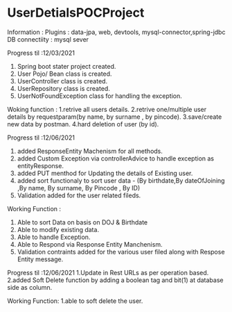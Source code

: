 # UserDetialsPOCProject

Information :
Plugins : data-jpa, web, devtools, mysql-connector,spring-jdbc
DB connectiity : mysql sever

Progress til :12/03/2021
1. Spring boot stater project created.
2. User Pojo/ Bean class is created.
3. UserController class is created.
3. UserRepository class is created.
4. UserNotFoundException class for handling the exception.

Woking function :
1.retrive all users details.
2.retrive one/multiple user details by requestparam(by name, by surname , by pincode).
3.save/create new data by postman.
4.hard deletion of user (by id).


Progress til :12/06/2021
1. added ResponseEntity Machenism for all methods.
2. added Custom Exception via controllerAdvice to handle exception as entityResponse.
3. added PUT menthod for Updating the details of Existing user.
4. added sort functionaly to sort user data - (By birthdate,By dateOfJoining ,By name, By surname, By Pincode , By ID)
5. Validation added for the user related fileds.

Working Function :
1. Able to sort Data on basis on DOJ & Birthdate
2. Able to modify existing  data.
3. Able to handle Exception.
4. Able to Respond via Response Entity Manchenism.
5. Validation contraints added for the various user filed along with Respose Entity message.

Progress til :12/06/2021
1.Update in Rest URLs as per operation based.
2.added Soft Delete function by adding a boolean tag and bit(1) at database side as column.

Working Function:
1.able to soft delete the user.
